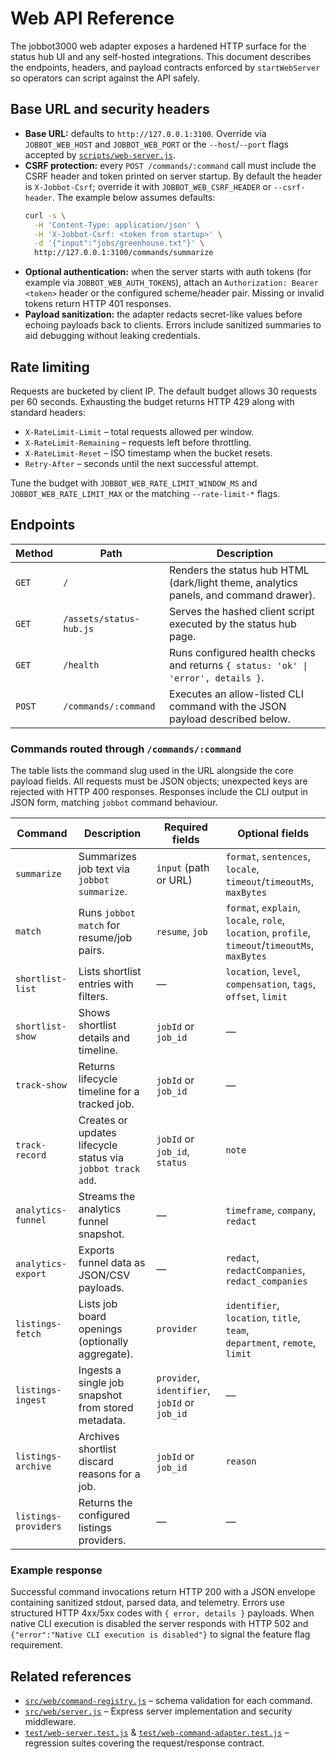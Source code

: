 # Web API Reference

The jobbot3000 web adapter exposes a hardened HTTP surface for the status hub UI and any
self-hosted integrations. This document describes the endpoints, headers, and payload
contracts enforced by `startWebServer` so operators can script against the API safely.

## Base URL and security headers

- **Base URL:** defaults to `http://127.0.0.1:3100`. Override via `JOBBOT_WEB_HOST` and
  `JOBBOT_WEB_PORT` or the `--host`/`--port` flags accepted by
  [`scripts/web-server.js`](../scripts/web-server.js).
- **CSRF protection:** every `POST /commands/:command` call must include the CSRF header and token
  printed on server startup. By default the header is `X-Jobbot-Csrf`; override it with
  `JOBBOT_WEB_CSRF_HEADER` or `--csrf-header`. The example below assumes defaults:
  ```bash
  curl -s \
    -H 'Content-Type: application/json' \
    -H 'X-Jobbot-Csrf: <token from startup>' \
    -d '{"input":"jobs/greenhouse.txt"}' \
    http://127.0.0.1:3100/commands/summarize
  ```
- **Optional authentication:** when the server starts with auth tokens (for example via
  `JOBBOT_WEB_AUTH_TOKENS`), attach an `Authorization: Bearer <token>` header or the configured
  scheme/header pair. Missing or invalid tokens return HTTP 401 responses.
- **Payload sanitization:** the adapter redacts secret-like values before echoing payloads back to
  clients. Errors include sanitized summaries to aid debugging without leaking credentials.

## Rate limiting

Requests are bucketed by client IP. The default budget allows 30 requests per 60 seconds.
Exhausting the budget returns HTTP 429 along with standard headers:

- `X-RateLimit-Limit` – total requests allowed per window.
- `X-RateLimit-Remaining` – requests left before throttling.
- `X-RateLimit-Reset` – ISO timestamp when the bucket resets.
- `Retry-After` – seconds until the next successful attempt.

Tune the budget with `JOBBOT_WEB_RATE_LIMIT_WINDOW_MS` and `JOBBOT_WEB_RATE_LIMIT_MAX` or the
matching `--rate-limit-*` flags.

## Endpoints

| Method | Path | Description |
| --- | --- | --- |
| `GET` | `/` | Renders the status hub HTML (dark/light theme, analytics panels, and command drawer). |
| `GET` | `/assets/status-hub.js` | Serves the hashed client script executed by the status hub page. |
| `GET` | `/health` | Runs configured health checks and returns `{ status: 'ok' \| 'error', details }`. |
| `POST` | `/commands/:command` | Executes an allow-listed CLI command with the JSON payload described below. |

### Commands routed through `/commands/:command`

The table lists the command slug used in the URL alongside the core payload fields. All requests
must be JSON objects; unexpected keys are rejected with HTTP 400 responses. Responses include the
CLI output in JSON form, matching `jobbot` command behaviour.

| Command | Description | Required fields | Optional fields |
| --- | --- | --- | --- |
| `summarize` | Summarizes job text via `jobbot summarize`. | `input` (path or URL) | `format`, `sentences`, `locale`,<br>`timeout`/`timeoutMs`, `maxBytes` |
| `match` | Runs `jobbot match` for resume/job pairs. | `resume`, `job` | `format`, `explain`, `locale`, `role`, `location`, `profile`,<br>`timeout`/`timeoutMs`, `maxBytes` |
| `shortlist-list` | Lists shortlist entries with filters. | — | `location`, `level`, `compensation`, `tags`, `offset`, `limit` |
| `shortlist-show` | Shows shortlist details and timeline. | `jobId` or `job_id` | — |
| `track-show` | Returns lifecycle timeline for a tracked job. | `jobId` or `job_id` | — |
| `track-record` | Creates or updates lifecycle status via `jobbot track add`. | `jobId` or `job_id`, `status` | `note` |
| `analytics-funnel` | Streams the analytics funnel snapshot. | — | `timeframe`, `company`, `redact` |
| `analytics-export` | Exports funnel data as JSON/CSV payloads. | — | `redact`, `redactCompanies`, `redact_companies` |
| `listings-fetch` | Lists job board openings (optionally aggregate). | `provider` | `identifier`, `location`, `title`, `team`,<br>`department`, `remote`, `limit` |
| `listings-ingest` | Ingests a single job snapshot from stored metadata. | `provider`, `identifier`, `jobId` or `job_id` | — |
| `listings-archive` | Archives shortlist discard reasons for a job. | `jobId` or `job_id` | `reason` |
| `listings-providers` | Returns the configured listings providers. | — | — |

### Example response

Successful command invocations return HTTP 200 with a JSON envelope containing sanitized stdout,
parsed data, and telemetry. Errors use structured HTTP 4xx/5xx codes with `{ error, details }`
payloads. When native CLI execution is disabled the server responds with HTTP 502 and
`{"error":"Native CLI execution is disabled"}` to signal the feature flag requirement.

## Related references

- [`src/web/command-registry.js`](../src/web/command-registry.js) – schema validation for each
  command.
- [`src/web/server.js`](../src/web/server.js) – Express server implementation and security
  middleware.
- [`test/web-server.test.js`](../test/web-server.test.js) & [`test/web-command-adapter.test.js`](../test/web-command-adapter.test.js)
  – regression suites covering the request/response contract.
